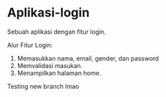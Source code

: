 # Aplikasi-login
Sebuah aplikasi dengan fitur login.

Alur Fitur Login:
1. Memasukkan nama, email, gender, dan password
2. Memvalidasi masukan.
3. Menampilkan halaman home.

Testing new branch lmao
